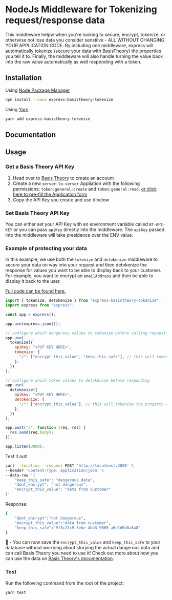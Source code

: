# NodeJs Middleware for Tokenizing request/response data

This middleware helpw when you're looking to secure, encrypt, tokenize, or otherwise not lose data you consider senstiive - ALL WITHOUT CHANGING YOUR APPLICATION CODE. By including one middleware, express will automatically tokenize (secure your data with BasisTheory) the properties you tell it to. Finally, the middleware will also handle turning the value back into the raw value automatically as well responding with a token.

## Installation

Using [Node Package Manager](https://docs.npmjs.com/)

```sh
npm install --save express-basistheory-tokenize
```

Using [Yarn](https://classic.yarnpkg.com/en/docs/)

```sh
yarn add express-basistheory-tokenize
```

## Documentation

## Usage

### Get a Basis Theory API Key

1. Head over to [Basis Theory](https://basistheory.com) to create an account
2. Create a new `server-to-server` Appliation with the following permissions: `token:general:create` and `token:general:read`.
 [or click here to pre-fill the Application form](https://portal.basistheory.com/applications/create?name=Express+Middleware&permissions=token%3Ageneral%3Acreate&permissions=token%3Ageneral%3Aread%3Ahigh)
3. Copy the API Key you create and use it below

### Set Basis Theory API Key

You can either set your API Key with an environment variable called `BT-API-KEY` or you can pass `apiKey` directly into the middleware. The `apiKey` passed into the middleware will take presidence over the ENV value.

### Example of protecting your data

In this example, we use both the `tokenize` and `detokenize` middleware to secure your data on way into your request and then detokenize the response for values you want to be able to display back to your customer. For example, you want to encrypt an `emailAddress` and then be able to display it back to the user.

[Full code can be found here.](https://github.com/armsteadj1/example-express-basistheory-tokenize)

```javascript
import { tokenize, detokenize } from "express-basistheory-tokenize";
import express from "express";

const app = express();

app.use(express.json());

// configure which dangerous values to tokenize before calling request code
app.use(
  tokenize({
    apiKey: "<PUT KEY HERE>",
    tokenize: {
      "/": ["encrypt_this_value", "keep_this_safe"], // this will tokenize the property encrypt_this_value on the path '/'
    },
  })
);

// configure which token values to detokenize before responding
app.use(
  detokenize({
    apiKey: "<PUT KEY HERE>",
    detokenize: {
      "/": ["encrypt_this_value"], // this will tokenize the property encrypt_this_value on the path '/'
    },
  })
);

app.post("/", function (req, res) {
  res.send(req.body);
});

app.listen(3000);
```

Test it out!
```sh
curl --location --request POST 'http://localhost:3000' \
--header 'Content-Type: application/json' \
--data-raw '{
    "keep_this_safe": "dangerous data",
    "dont_encrypt": "not dangerous",
    "encrypt_this_value": "data from customer"
}'
```

Response:
```sh
{ 
    "dont_encrypt":"not dangerous",
    "encrypt_this_value":"data from customer",
    "keep_this_safe":"9f3c21c9-3ebe-4bb3-9665-a6e1d9d8a8a8"
}
```

🎉 - You can now save the `encrypt_this_value` and `keep_this_safe` to your database without worrying about storying the actual dangerous data and can call Basis Theory you need to use it! Check out more about how you can use the data on [Basis Theory's documentation](https://developers.basistheory.com).


### Test

Run the following command from the root of the project:

```sh
yarn test
```
